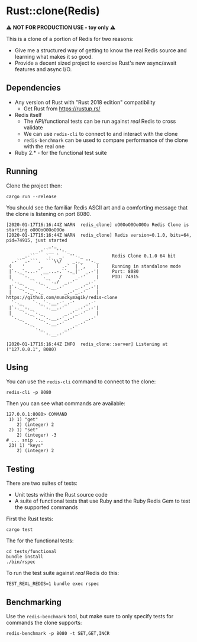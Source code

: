 # Rust::clone(Redis)

⚠️ **NOT FOR PRODUCTION USE - toy only** ⚠️

This is a clone of a portion of Redis for two reasons:

* Give me a structured way of getting to know the real Redis source and learning what makes it so good.
* Provide a decent sized project to exercise Rust's new async/await features and async I/O.

## Dependencies

* Any version of Rust with "Rust 2018 edition" compatibility
  * Get Rust from https://rustup.rs/
* Redis itself
  * The API/functional tests can be run against _real_ Redis to cross validate
  * We can use `redis-cli` to connect to and interact with the clone
  * `redis-benchmark` can be used to compare performance of the clone with the real one
* Ruby 2.* - for the functional test suite

## Running

Clone the project then:

```shell
cargo run --release
```

You should see the familiar Redis ASCII art and a comforting message that the clone is listening on port 8080.

```
[2020-01-17T16:16:44Z WARN  redis_clone] oO0OoO0OoO0Oo Redis Clone is starting oO0OoO0OoO0Oo
[2020-01-17T16:16:44Z WARN  redis_clone] Redis version=0.1.0, bits=64, pid=74915, just started
                _._
           _.-``__ ''-._
      _.-``    `.  `_.  ''-._           Redis Clone 0.1.0 64 bit
  .-`` .-```.  ```\\/    _.,_ ''-._
 (    '      ,       .-`  | `,    )     Running in standalone mode
 |`-._`-...-` __...-.``-._|'` _.-'|     Port: 8080
 |    `-._   `._    /     _.-'    |     PID: 74915
  `-._    `-._  `-./  _.-'    _.-'
 |`-._`-._    `-.__.-'    _.-'_.-'|
 |    `-._`-._        _.-'_.-'    |     https://github.com/munckymagik/redis-clone
  `-._    `-._`-.__.-'_.-'    _.-'
 |`-._`-._    `-.__.-'    _.-'_.-'|
 |    `-._`-._        _.-'_.-'    |
  `-._    `-._`-.__.-'_.-'    _.-'
      `-._    `-.__.-'    _.-'
          `-._        _.-'
              `-.__.-'

[2020-01-17T16:16:44Z INFO  redis_clone::server] Listening at ("127.0.0.1", 8080)
```

## Using

You can use the `redis-cli` command to connect to the clone:

```shell
redis-cli -p 8080
```

Then you can see what commands are available:

```
127.0.0.1:8080> COMMAND
 1) 1) "get"
    2) (integer) 2
 2) 1) "set"
    2) (integer) -3
# ... snip ...
 23) 1) "keys"
    2) (integer) 2
```

## Testing

There are two suites of tests:

* Unit tests within the Rust source code
* A suite of functional tests that use Ruby and the Ruby Redis Gem to test the supported commands

First the Rust tests:

```shell
cargo test
```

The for the functional tests:

```shell
cd tests/functional
bundle install
./bin/rspec
```

To run the test suite against _real_ Redis do this:

```
TEST_REAL_REDIS=1 bundle exec rspec
```

## Benchmarking

Use the `redis-benchmark` tool, but make sure to only specify tests for commands the clone supports:

```
redis-benchmark -p 8080 -t SET,GET,INCR
```
